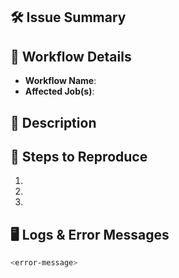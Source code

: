 ## 🛠 Issue Summary
<!-- Provide a short summary of the issue related to GitHub Actions -->


## 🔄 Workflow Details
- **Workflow Name**:  
- **Affected Job(s)**:  


## 📌 Description
<!-- Describe the issue in detail, including what you expected to happen and what actually happened -->

## 📜 Steps to Reproduce
1. 
2. 
3. 

## 🖥️ Logs & Error Messages
<!-- Paste any relevant logs or error messages here. Use triple backticks (```) for code blocks -->
```bash
<error-message>
